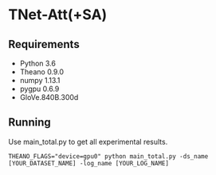 # TNet-Att(+SA)

## Requirements
* Python 3.6
* Theano 0.9.0
* numpy 1.13.1
* pygpu 0.6.9
* GloVe.840B.300d

## Running
Use main_total.py to get all experimental results.
```
THEANO_FLAGS="device=gpu0" python main_total.py -ds_name [YOUR_DATASET_NAME] -log_name [YOUR_LOG_NAME]
```
